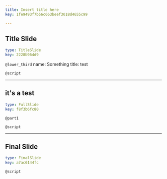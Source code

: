 ```yaml
---
title: Insert title here
key: 1fe9493f7b56c663beef3018d4655c99

---
```

## Title Slide

```yaml
type: TitleSlide
key: 2228b964d9
```





`@lower_third`
name: Something
title: test

`@script`




---
## it's a test

```yaml
type: FullSlide
key: f8f3b6fc80
```

`@part1`






`@script`




---
## Final Slide

```yaml
type: FinalSlide
key: a7ac6144fc
```






`@script`



